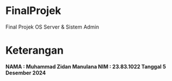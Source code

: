 # FinalProjek
Final Projek OS Server &amp; Sistem Admin 

# Keterangan
<b> NAMA : Muhammad Zidan Manulana </b>
<b> NIM : 23.83.1022 </b>
<b> Tanggal 5 Desember 2024 </b>

